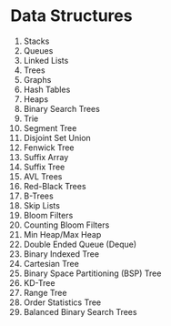 # Data Structures

1. Stacks
1. Queues
1. Linked Lists
1. Trees
1. Graphs
1. Hash Tables
1. Heaps
1. Binary Search Trees
1. Trie
1. Segment Tree
1. Disjoint Set Union
1. Fenwick Tree
1. Suffix Array
1. Suffix Tree
1. AVL Trees
1. Red-Black Trees
1. B-Trees
1. Skip Lists
1. Bloom Filters
1. Counting Bloom Filters
1. Min Heap/Max Heap
1. Double Ended Queue (Deque)
1. Binary Indexed Tree
1. Cartesian Tree
1. Binary Space Partitioning (BSP) Tree
1. KD-Tree
1. Range Tree
1. Order Statistics Tree
1. Balanced Binary Search Trees

